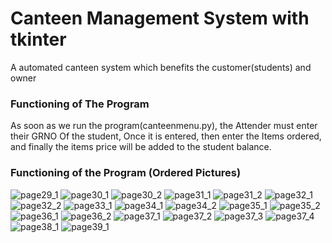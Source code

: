 # Canteen Management System with tkinter
 A automated canteen system which benefits the customer(students) and owner 

### Functioning of The Program
As soon as we run the program(canteenmenu.py), the Attender must enter 
their GRNO Of the student,
Once it is entered, then enter the Items ordered, and finally 
the items price will be added to the student balance.

### Functioning of the Program (Ordered Pictures)
![page29_1](https://user-images.githubusercontent.com/73527944/160776720-e3dddb1c-f9d1-403e-84af-72f439a801d2.jpg)
![page30_1](https://user-images.githubusercontent.com/73527944/160776740-435dc036-86a2-4299-b86d-977ba0daa781.jpg)
![page30_2](https://user-images.githubusercontent.com/73527944/160776750-5acdcbd8-e5fb-42b9-b7ad-5947671b36f8.jpg)
![page31_1](https://user-images.githubusercontent.com/73527944/160776785-b958e99b-5f89-43da-9324-05205e4b5ff2.jpg)
![page31_2](https://user-images.githubusercontent.com/73527944/160776813-f30eceaa-0ab0-411d-b7b0-cb7ffb379117.jpg)
![page32_1](https://user-images.githubusercontent.com/73527944/160776822-2c1a32f1-84f9-45ba-8fe3-a997f5c27163.jpg)
![page32_2](https://user-images.githubusercontent.com/73527944/160776832-bdea0d76-6d1a-421e-b4fb-13402ad8c782.jpg)
![page33_1](https://user-images.githubusercontent.com/73527944/160776852-500dcaca-3905-4429-bd99-62b964104259.jpg)
![page34_1](https://user-images.githubusercontent.com/73527944/160776859-12e8ed92-ae25-4814-8fb6-133adbc824d0.jpg)
![page34_2](https://user-images.githubusercontent.com/73527944/160776888-5f4ba500-0293-4658-abe1-cb748eebb7f4.jpg)
![page35_1](https://user-images.githubusercontent.com/73527944/160776897-51a0f386-8902-4040-bd60-775165f1f8f2.jpg)
![page35_2](https://user-images.githubusercontent.com/73527944/160776966-0865c1e7-62c2-4e7e-bf78-5a517077f2be.jpg)
![page36_1](https://user-images.githubusercontent.com/73527944/160776971-f911e25c-9630-47a2-b5ee-cc135e913783.jpg)
![page36_2](https://user-images.githubusercontent.com/73527944/160776973-5b06d2e6-fdc5-4a12-a2e4-c874d4251216.jpg)
![page37_1](https://user-images.githubusercontent.com/73527944/160777172-dd4dae65-c04a-4a26-81be-534f2e72c404.jpg)
![page37_2](https://user-images.githubusercontent.com/73527944/160777189-95370187-4dcf-4b8d-9ff7-ff89e1378f7d.jpg)
![page37_3](https://user-images.githubusercontent.com/73527944/160777194-d67bab69-b3b6-4af4-adcf-0bb5c085fbaa.jpg)
![page37_4](https://user-images.githubusercontent.com/73527944/160777202-34b7aa01-0429-4c29-9fad-635196ebd56c.jpg)
![page38_1](https://user-images.githubusercontent.com/73527944/160777226-93fa0436-424a-4cee-8371-7108da014713.jpg)
![page39_1](https://user-images.githubusercontent.com/73527944/160777239-88596fd9-cfec-4123-b3e0-40aad893b3c7.jpg)
